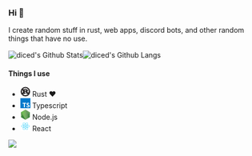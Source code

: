 ### Hi 👋
I create random stuff in rust, web apps, discord bots, and other random things that have no use.

<img align="center" style="padding:0" src="https://github-readme-stats-diced.vercel.app/api?username=diced&show_icons=true&count_private=true&include_all_commits=true&hide=contribs&hide_border=true&hide_title=true&hide_border=true&bg_color=0d1117&text_color=ffffff" alt="diced's Github Stats"><img align="center" style="padding:0" src="https://github-readme-stats-diced.vercel.app/api/top-langs/?username=diced&layout=compact&hide_border=true&hide_border=true&bg_color=0d1117&text_color=ffffff" alt="diced's Github Langs">

#### Things I use

* <img src="https://raw.githubusercontent.com/github/explore/80688e429a7d4ef2fca1e82350fe8e3517d3494d/topics/rust/rust.png" height="20"> Rust ❤️
* <img src="https://raw.githubusercontent.com/github/explore/80688e429a7d4ef2fca1e82350fe8e3517d3494d/topics/typescript/typescript.png" height="20"> Typescript
* <img src="https://raw.githubusercontent.com/github/explore/80688e429a7d4ef2fca1e82350fe8e3517d3494d/topics/nodejs/nodejs.png" height="20"> Node.js
* <img src="https://raw.githubusercontent.com/github/explore/80688e429a7d4ef2fca1e82350fe8e3517d3494d/topics/react/react.png" height="20"> React


<img src="https://wakatime.com/share/@fbd0b047-cb01-4aaa-baca-6d862b608482/4b43a581-6428-4159-b054-ad043a2cdaa5.svg"/>
